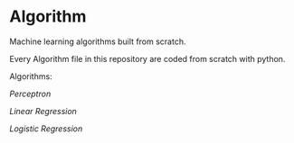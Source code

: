 # Algorithm
Machine learning algorithms built from scratch. 

Every Algorithm file in this repository are coded from scratch with python.

Algorithms:

*Perceptron*


*Linear Regression*


*Logistic Regression*
